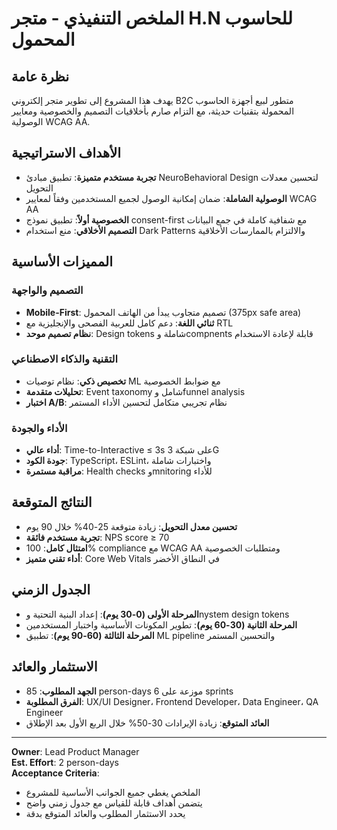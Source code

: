 # الملخص التنفيذي - متجر H.N للحاسوب المحمول

## نظرة عامة
يهدف هذا المشروع إلى تطوير متجر إلكتروني B2C متطور لبيع أجهزة الحاسوب المحمولة بتقنيات حديثة، مع التزام صارم بأخلاقيات التصميم والخصوصية ومعايير الوصولية WCAG AA.

## الأهداف الاستراتيجية
- **تجربة مستخدم متميزة**: تطبيق مبادئ NeuroBehavioral Design لتحسين معدلات التحويل
- **الوصولية الشاملة**: ضمان إمكانية الوصول لجميع المستخدمين وفقاً لمعايير WCAG AA
- **الخصوصية أولاً**: تطبيق نموذج consent-first مع شفافية كاملة في جمع البيانات
- **التصميم الأخلاقي**: منع استخدام Dark Patterns والالتزام بالممارسات الأخلاقية

## المميزات الأساسية
### التصميم والواجهة
- **Mobile-First**: تصميم متجاوب يبدأ من الهاتف المحمول (375px safe area)
- **ثنائي اللغة**: دعم كامل للعربية الفصحى والإنجليزية مع RTL
- **نظام تصميم موحد**: Design tokens شاملة وcompnents قابلة لإعادة الاستخدام

### التقنية والذكاء الاصطناعي
- **تخصيص ذكي**: نظام توصيات ML مع ضوابط الخصوصية
- **تحليلات متقدمة**: Event taxonomy شامل وfunnel analysis
- **اختبار A/B**: نظام تجريبي متكامل لتحسين الأداء المستمر

### الأداء والجودة
- **أداء عالي**: Time-to-Interactive ≤ 3s على شبكة 3G
- **جودة الكود**: TypeScript، ESLint، واختبارات شاملة
- **مراقبة مستمرة**: Health checks وmnitoring للأداء

## النتائج المتوقعة
- **تحسين معدل التحويل**: زيادة متوقعة 25-40% خلال 90 يوم
- **تجربة مستخدم فائقة**: NPS score ≥ 70
- **امتثال كامل**: 100% compliance مع WCAG AA ومتطلبات الخصوصية
- **أداء تقني متميز**: Core Web Vitals في النطاق الأخضر

## الجدول الزمني
- **المرحلة الأولى (0-30 يوم)**: إعداد البنية التحتية وnystem design tokens
- **المرحلة الثانية (30-60 يوم)**: تطوير المكونات الأساسية واختبار المستخدمين
- **المرحلة الثالثة (60-90 يوم)**: تطبيق ML pipeline والتحسين المستمر

## الاستثمار والعائد
- **الجهد المطلوب**: 85 person-days موزعة على 6 sprints
- **الفرق المطلوبة**: UX/UI Designer، Frontend Developer، Data Engineer، QA Engineer
- **العائد المتوقع**: زيادة الإيرادات 30-50% خلال الربع الأول بعد الإطلاق

---
**Owner**: Lead Product Manager  
**Est. Effort**: 2 person-days  
**Acceptance Criteria**:
- الملخص يغطي جميع الجوانب الأساسية للمشروع
- يتضمن أهداف قابلة للقياس مع جدول زمني واضح  
- يحدد الاستثمار المطلوب والعائد المتوقع بدقة
